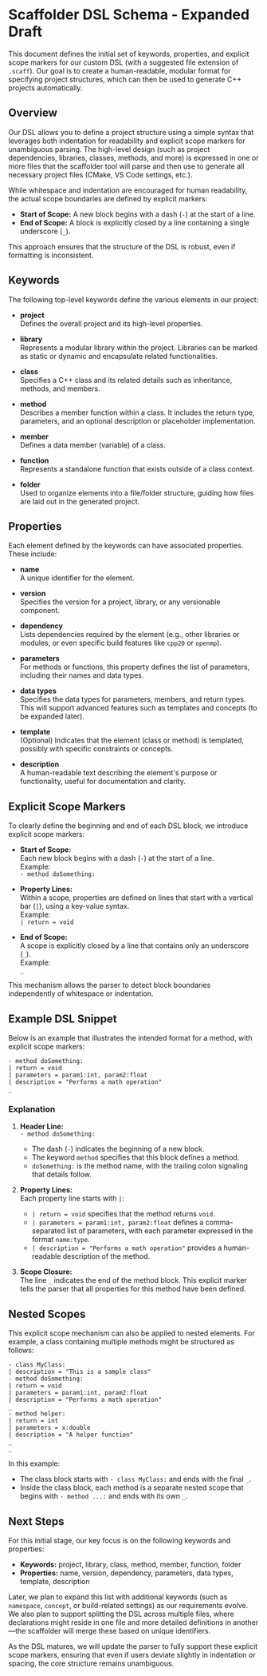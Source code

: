 # Scaffolder DSL Schema - Expanded Draft

This document defines the initial set of keywords, properties, and explicit scope markers for our custom DSL (with a suggested file extension of `.scaff`). Our goal is to create a human-readable, modular format for specifying project structures, which can then be used to generate C++ projects automatically.

## Overview

Our DSL allows you to define a project structure using a simple syntax that leverages both indentation for readability and explicit scope markers for unambiguous parsing. The high-level design (such as project dependencies, libraries, classes, methods, and more) is expressed in one or more files that the scaffolder tool will parse and then use to generate all necessary project files (CMake, VS Code settings, etc.).

While whitespace and indentation are encouraged for human readability, the actual scope boundaries are defined by explicit markers:

- **Start of Scope:** A new block begins with a dash (`-`) at the start of a line.
- **End of Scope:** A block is explicitly closed by a line containing a single underscore (`_`).

This approach ensures that the structure of the DSL is robust, even if formatting is inconsistent.

## Keywords

The following top-level keywords define the various elements in our project:

- **project**  
  Defines the overall project and its high-level properties.

- **library**  
  Represents a modular library within the project. Libraries can be marked as static or dynamic and encapsulate related functionalities.

- **class**  
  Specifies a C++ class and its related details such as inheritance, methods, and members.

- **method**  
  Describes a member function within a class. It includes the return type, parameters, and an optional description or placeholder implementation.

- **member**  
  Defines a data member (variable) of a class.

- **function**  
  Represents a standalone function that exists outside of a class context.

- **folder**  
  Used to organize elements into a file/folder structure, guiding how files are laid out in the generated project.

## Properties

Each element defined by the keywords can have associated properties. These include:

- **name**  
  A unique identifier for the element.

- **version**  
  Specifies the version for a project, library, or any versionable component.

- **dependency**  
  Lists dependencies required by the element (e.g., other libraries or modules, or even specific build features like `cpp20` or `openmp`).

- **parameters**  
  For methods or functions, this property defines the list of parameters, including their names and data types.

- **data types**  
  Specifies the data types for parameters, members, and return types. This will support advanced features such as templates and concepts (to be expanded later).

- **template**  
  (Optional) Indicates that the element (class or method) is templated, possibly with specific constraints or concepts.

- **description**  
  A human-readable text describing the element's purpose or functionality, useful for documentation and clarity.

## Explicit Scope Markers

To clearly define the beginning and end of each DSL block, we introduce explicit scope markers:

- **Start of Scope:**  
  Each new block begins with a dash (`-`) at the start of a line.  
  Example:  
  `- method doSomething:`

- **Property Lines:**  
  Within a scope, properties are defined on lines that start with a vertical bar (`|`), using a key-value syntax.  
  Example:  
  `| return = void`

- **End of Scope:**  
  A scope is explicitly closed by a line that contains only an underscore (`_`).  
  Example:  
  `_`

This mechanism allows the parser to detect block boundaries independently of whitespace or indentation.

## Example DSL Snippet

Below is an example that illustrates the intended format for a method, with explicit scope markers:

```
- method doSomething:
| return = void
| parameters = param1:int, param2:float
| description = "Performs a math operation"
_
```

### Explanation

1. **Header Line:**  
   `- method doSomething:`  
   - The dash (`-`) indicates the beginning of a new block.
   - The keyword `method` specifies that this block defines a method.
   - `doSomething:` is the method name, with the trailing colon signaling that details follow.

2. **Property Lines:**  
   Each property line starts with `|`:
   - `| return = void` specifies that the method returns `void`.
   - `| parameters = param1:int, param2:float` defines a comma-separated list of parameters, with each parameter expressed in the format `name:type`.
   - `| description = "Performs a math operation"` provides a human-readable description of the method.

3. **Scope Closure:**  
   The line `_` indicates the end of the method block. This explicit marker tells the parser that all properties for this method have been defined.

## Nested Scopes

This explicit scope mechanism can also be applied to nested elements. For example, a class containing multiple methods might be structured as follows:

```
- class MyClass:
| description = "This is a sample class"
- method doSomething:
| return = void
| parameters = param1:int, param2:float
| description = "Performs a math operation"
_
- method helper:
| return = int
| parameters = x:double
| description = "A helper function"
_
_
```

In this example:
- The class block starts with `- class MyClass:` and ends with the final `_`.
- Inside the class block, each method is a separate nested scope that begins with `- method ...:` and ends with its own `_`.

## Next Steps

For this initial stage, our key focus is on the following keywords and properties:

- **Keywords:** project, library, class, method, member, function, folder  
- **Properties:** name, version, dependency, parameters, data types, template, description

Later, we plan to expand this list with additional keywords (such as `namespace`, `concept`, or build-related settings) as our requirements evolve. We also plan to support splitting the DSL across multiple files, where declarations might reside in one file and more detailed definitions in another—the scaffolder will merge these based on unique identifiers.

As the DSL matures, we will update the parser to fully support these explicit scope markers, ensuring that even if users deviate slightly in indentation or spacing, the core structure remains unambiguous.
